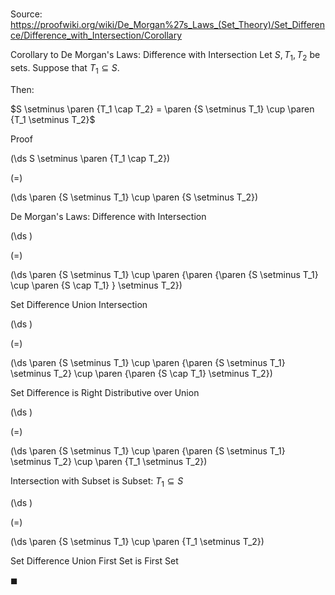 # 

Source: https://proofwiki.org/wiki/De_Morgan%27s_Laws_(Set_Theory)/Set_Difference/Difference_with_Intersection/Corollary

Corollary to De Morgan's Laws: Difference with Intersection
Let $S, T_1, T_2$ be sets.
Suppose that $T_1 \subseteq S$.

Then:

$S \setminus \paren {T_1 \cap T_2} = \paren {S \setminus T_1} \cup \paren {T_1 \setminus T_2}$


Proof













\(\ds S \setminus \paren {T_1 \cap T_2}\)

\(=\)







\(\ds \paren {S \setminus T_1} \cup \paren {S \setminus T_2}\)





De Morgan's Laws: Difference with Intersection














\(\ds \)

\(=\)







\(\ds \paren {S \setminus T_1} \cup \paren {\paren {\paren {S \setminus T_1} \cup \paren {S \cap T_1} } \setminus T_2}\)





Set Difference Union Intersection














\(\ds \)

\(=\)







\(\ds \paren {S \setminus T_1} \cup \paren {\paren {S \setminus T_1} \setminus T_2} \cup \paren {\paren {S \cap T_1} \setminus T_2}\)





Set Difference is Right Distributive over Union














\(\ds \)

\(=\)







\(\ds \paren {S \setminus T_1} \cup \paren {\paren {S \setminus T_1} \setminus T_2} \cup \paren {T_1 \setminus T_2}\)





Intersection with Subset is Subset: $T_1 \subseteq S$














\(\ds \)

\(=\)







\(\ds \paren {S \setminus T_1} \cup \paren {T_1 \setminus T_2}\)





Set Difference Union First Set is First Set



$\blacksquare$





